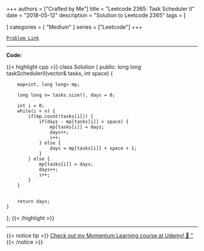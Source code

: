 
+++
authors = ["Crafted by Me"]
title = "Leetcode 2365: Task Scheduler II"
date = "2018-05-12"
description = "Solution to Leetcode 2365"
tags = [
    
]
categories = [
    "Medium"
]
series = ["Leetcode"]
+++



[`Problem Link`](https://leetcode.com/problems/task-scheduler-ii/description/)

---

**Code:**

{{< highlight cpp >}}
class Solution {
public:
    long long taskSchedulerII(vector<int>& tasks, int space) {
        
        map<int, long long> mp;
        
        long long n= tasks.size(), days = 0;
        
        int i = 0;
        while(i < n) {
            if(mp.count(tasks[i])) {
                if(days - mp[tasks[i]] > space) {
                    mp[tasks[i]] = days;
                    days++;
                    i++;
                } else {
                    days = mp[tasks[i]] + space + 1;
                }
            } else {
                mp[tasks[i]] = days;                
                days++;
                i++;
            }
        }
        
        
        return days;
    }
};
{{< /highlight >}}



---



{{< notice tip >}}
[Check out my Momentum Learning course at Udemy! 🚀 "](https://www.udemy.com/course/blind-75-the-data-structures-and-algorithms-essentials/)
{{< /notice >}}

